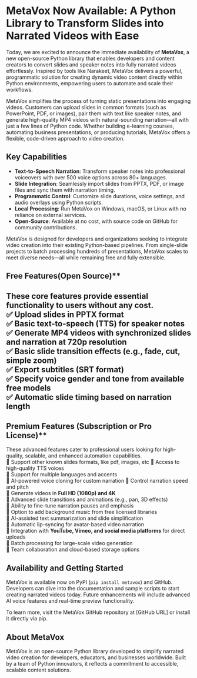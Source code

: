# MetaVox Now Available: A Python Library to Transform Slides into Narrated Videos with Ease
Today, we are excited to announce the immediate availability of **MetaVox**, a new open-source Python library that enables developers and content creators to convert slides and speaker notes into fully narrated videos effortlessly. Inspired by tools like Narakeet, MetaVox delivers a powerful, programmatic solution for creating dynamic video content directly within Python environments, empowering users to automate and scale their workflows.

MetaVox simplifies the process of turning static presentations into engaging videos. Customers can upload slides in common formats (such as PowerPoint, PDF, or images), pair them with text like speaker notes, and generate high-quality MP4 videos with natural-sounding narration—all with just a few lines of Python code. Whether building e-learning courses, automating business presentations, or producing tutorials, MetaVox offers a flexible, code-driven approach to video creation.

## Key Capabilities

- **Text-to-Speech Narration**: Transform speaker notes into professional voiceovers with over 500 voice options across 80+ languages.
- **Slide Integration**: Seamlessly import slides from PPTX, PDF, or image files and sync them with narration timing.
- **Programmatic Control**: Customize slide durations, voice settings, and audio overlays using Python scripts.
- **Local Processing**: Run MetaVox on Windows, macOS, or Linux with no reliance on external services.
- **Open-Source**: Available at no cost, with source code on GitHub for community contributions.

MetaVox is designed for developers and organizations seeking to integrate video creation into their existing Python-based pipelines. From single-slide projects to batch processing hundreds of presentations, MetaVox scales to meet diverse needs—all while remaining free and fully extensible.

## Free Features(Open Source)**
These core features provide essential functionality to users without any cost.  
✅ Upload slides in PPTX format  
✅ Basic text-to-speech (TTS) for speaker notes   
✅ Generate MP4 videos with synchronized slides and narration at **720p resolution**   
✅ Basic slide transition effects (e.g., fade, cut, simple zoom)    
✅ Export subtitles (SRT format)  
✅ Specify voice gender and tone from available free models  
✅ Automatic slide timing based on narration length  
---

## Premium Features (Subscription or Pro License)**  
These advanced features cater to professional users looking for high-quality, scalable, and enhanced automation capabilities.  
🚀 Support other known slides formats, like pdf, images, etc
🚀 Access to high-quality TTS voices  
🚀 Support for multiple languages and accents  
🚀 AI-powered voice cloning for custom narration
🚀 Control narration speed and pitch  
🚀 Generate videos in **Full HD (1080p) and 4K**  
🚀 Advanced slide transitions and animations (e.g., pan, 3D effects)  
🚀 Ability to fine-tune narration pauses and emphasis  
🚀 Option to add background music from free licensed libraries  
🚀 AI-assisted text summarization and slide simplification  
🚀 Automatic lip-syncing for avatar-based video narration  
🚀 Integration with **YouTube, Vimeo, and social media platforms** for direct uploads  
🚀 Batch processing for large-scale video generation  
🚀 Team collaboration and cloud-based storage options  

## Availability and Getting Started

MetaVox is available now on PyPI (`pip install metavox`) and GitHub. Developers can dive into the documentation and sample scripts to start creating narrated videos today. Future enhancements will include advanced AI voice features and real-time preview functionality.

To learn more, visit the MetaVox GitHub repository at [GitHub URL] or install it directly via pip.

## About MetaVox

MetaVox is an open-source Python library developed to simplify narrated video creation for developers, educators, and businesses worldwide. Built by a team of Python innovators, it reflects a commitment to accessible, scalable content solutions.
